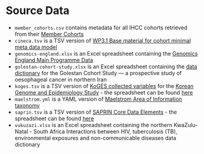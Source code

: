 # Source Data

- `member_cohorts.csv` contains metadata for all IHCC cohorts retrieved from their [Member Cohorts](https://ihcc.g2mc.org/membercohorts/)
- `cineca.tsv` is a TSV version of [WP3.1 Base material for cohort minimal meta data model](https://docs.google.com/spreadsheets/d/1ZXqTMIhFtGOaodw7Fns5YghvY_pWos-RuSa2BFnO5l4)
- `genomics-england.xlsx` is an Excel spreadsheet containing the [Genomics England Main Programme Data](https://cnfl.extge.co.uk/pages/viewpage.action?pageId=113189195)
- `golestan-cohort-study.xlsx` is an Excel spreadsheet containing the [data dictionary](https://drive.google.com/file/d/1ZLw-D6AZFKrBjTNsc4wzlthYq4w4KmOJ/view) for the Golestan Cohort Study — a prospective study of oesophageal cancer in northern Iran
- `koges.tsv` is a TSV version of [KoGES collected variables](https://drive.google.com/file/d/1Hh_cG9HcZWXs70FEun8iDZZbt0H_J1oq/view) for the [Korean Genome and Epidemiology Study](http://www.cdc.go.kr/contents.es?mid=a50401010100) - the spreadsheet can be found [here](https://docs.google.com/spreadsheets/d/1hPcCzjFWHJ7iiqMHBpuodFCrrTvSmCKfQu0f93JPhU8/edit?usp=sharing)
- `maelstrom.yml` is a YAML version of [Maelstrom Area of Information taxonomy](https://github.com/maelstrom-research/maelstrom-taxonomies)
- `saprin.tsv` is a TSV version of [SAPRIN Core Data Elements](https://drive.google.com/file/d/1u1sXEAAU7N_n2-WqfF6lMJozVVQSI0EU) - the spreadsheet can be found [here](https://docs.google.com/spreadsheets/d/1KjULwQ38IkWqJxOCZZ2em8ge7NZJEngOZqI3ebC9Wkk/edit?usp=sharing)
- `vukuzazi.xlsx` is an Excel spreadsheet containing the northern KwaZulu-Natal - South Africa Interactions between HIV, tuberculosis (TB), environmental exposures and non-communicable diseases data dictionary
